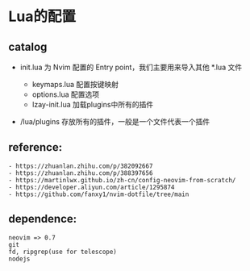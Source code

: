 # Lua的配置

## catalog
- init.lua 为 Nvim 配置的 Entry point，我们主要用来导入其他 *.lua 文件
    - keymaps.lua 配置按键映射
    - options.lua 配置选项
    - lzay-init.lua 加载plugins中所有的插件

- /lua/plugins 存放所有的插件，一般是一个文件代表一个插件 

## reference:
    - https://zhuanlan.zhihu.com/p/382092667
    - https://zhuanlan.zhihu.com/p/388397656
    - https://martinlwx.github.io/zh-cn/config-neovim-from-scratch/
    - https://developer.aliyun.com/article/1295874
    - https://github.com/fanxy1/nvim-dotfile/tree/main

## dependence:
    neovim => 0.7
    git
    fd, ripgrep(use for telescope)
    nodejs
